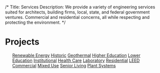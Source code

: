 /*
Title: Services
Description: We provide a variety of engineering services suited for architects, building firms, local, state, and federal government ventures. Commercial and residential concerns, all while respecting and protecting the environment. 
*/


# Projects

<div>
	<div class="row">
		<div class="col-md-6" >
			<ul class="list-group">
				<a class="list-group-item" href="/portfolio/renewable-energy/" >Renewable Energy</a>
				<a class="list-group-item" href="/portfolio/historic/" >Historic</a>
				<a class="list-group-item" href="/portfolio/geothermal/" >Geothermal</a>
				<a class="list-group-item" href="/portfolio/higher-education/" >Higher Education</a>
				<a class="list-group-item" href="/portfolio/lower-education/" >Lower Education</a>
				<a class="list-group-item" href="/portfolio/institutional/" >Institutional</a>
				<a class="list-group-item" href="/portfolio/health-care/" >Health Care</a>
				<a class="list-group-item" href="/portfolio/laboratory/" >Laboratory</a>
				<a class="list-group-item" href="/portfolio/residential/" >Residential</a>
				<a class="list-group-item" href="/portfolio/leed/" >LEED</a>
				<!-- <a class="list-group-item" href="/portfolio/industrial/" >Industrial</a> -->
				<a class="list-group-item" href="/portfolio/commercial/" >Commercial</a>
				<a class="list-group-item" href="/portfolio/mixed-use/" >Mixed Use</a>
				<a class="list-group-item" href="/portfolio/senior-living/" >Senior Living</a>
				<a class="list-group-item" href="/portfolio/plant-systems" >Plant Systems</a>
			</ul>
		</div>
		<div class="col-md-6" >
			<!--
			<div class="well" style="margin-top: 10px;" >

				<p>
					We provide consulting on over 120 projects each year.
				</p>
				<p>
					This experience spans from small renewable energy projects, to large
					commercial and institutional projects.
				</p>
				<!--
				<p>
					After XX years of pioneering in this industry, you can probably imagine we've
					already done that for another client.
				</p>

			</div> -->
			<div class="">
				<img class="img-responsive img-rounded"  src="/files/uvm-davis-wilks.jpg" >
			</div>
		</div>
	</div>
</div>

